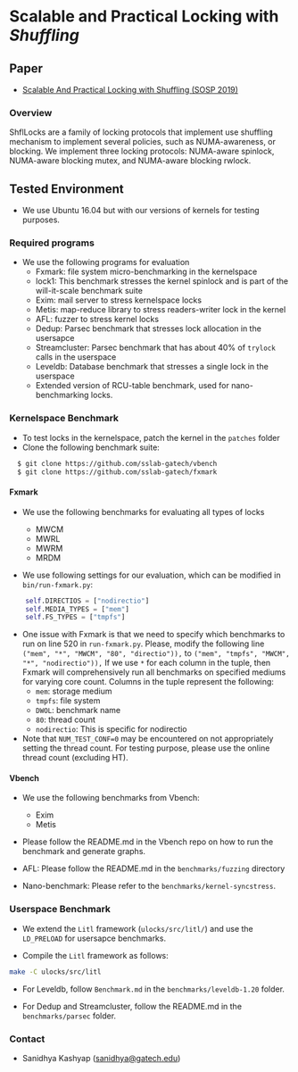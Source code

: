 Scalable and Practical Locking with *Shuffling*
===============================================

## Paper
* [Scalable And Practical Locking with Shuffling (SOSP 2019)]()

### Overview
ShflLocks are a family of locking protocols that
implement use shuffling mechanism to implement several policies,
such as NUMA-awareness, or blocking. We implement three locking
protocols: NUMA-aware spinlock, NUMA-aware blocking mutex,
and NUMA-aware blocking rwlock.

## Tested Environment
- We use Ubuntu 16.04 but with our versions of kernels for testing purposes.

### Required programs
- We use the following programs for evaluation
  - Fxmark: file system micro-benchmarking in the kernelspace
  - lock1: This benchmark stresses the kernel spinlock and is part of the will-it-scale benchmark suite
  - Exim: mail server to stress kernelspace locks
  - Metis: map-reduce library to stress readers-writer lock in the kernel
  - AFL: fuzzer to stress kernel locks
  - Dedup: Parsec benchmark that stresses lock allocation in the usersapce
  - Streamcluster: Parsec benchmark that has about 40% of `trylock` calls in the userspace
  - Leveldb: Database benchmark that stresses a single lock in the userspace
  - Extended version of RCU-table benchmark, used for nano-benchmarking locks.


### Kernelspace Benchmark
- To test locks in the kernelspace, patch the kernel in the `patches` folder
- Clone the following benchmark suite:
```bash
  $ git clone https://github.com/sslab-gatech/vbench
  $ git clone https://github.com/sslab-gatech/fxmark
```

#### Fxmark

- We use the following benchmarks for evaluating all types of locks
  - MWCM
  - MWRL
  - MWRM
  - MRDM

- We use following settings for our evaluation, which can be modified in `bin/run-fxmark.py`:
```python
    self.DIRECTIOS = ["nodirectio"]
    self.MEDIA_TYPES = ["mem"]
    self.FS_TYPES = ["tmpfs"]
```

- One issue with Fxmark is that we need to specify which benchmarks to run on line 520 in `run-fxmark.py`.
  Please, modify the following line `("mem", "*", "MWCM", "80", "directio")),` to `("mem", "tmpfs", "MWCM", "*", "nodirectio")),`
  If we use `*` for each column in the tuple, then Fxmark will comprehensively run all benchmarks on specified mediums for varying core count.
  Columns in the tuple represent the following:
  - `mem`: storage medium
  - `tmpfs`: file system
  - `DWOL`: benchmark name
  - `80`: thread count
  - `nodirectio`: This is specific for nodirectio
- Note that `NUM_TEST_CONF=0` may be encountered on not appropriately setting the thread count.
  For testing purpose, please use the online thread count (excluding HT).

#### Vbench

- We use the following benchmarks from Vbench:
  - Exim
  - Metis

- Please follow the README.md in the Vbench repo on how to run the benchmark and generate graphs.

- AFL: Please follow the README.md in the `benchmarks/fuzzing` directory

- Nano-benchmark: Please refer to the `benchmarks/kernel-syncstress`.

### Userspace Benchmark

- We extend the `Litl` framework (`ulocks/src/litl/`) and use the `LD_PRELOAD` for usersapce benchmarks.

- Compile the `Litl` framework as follows:
```bash
make -C ulocks/src/litl
```

- For Leveldb, follow `Benchmark.md` in the `benchmarks/leveldb-1.20` folder.

- For Dedup and Streamcluster, follow the README.md in the `benchmarks/parsec` folder.


### Contact
- Sanidhya Kashyap (sanidhya@gatech.edu)
